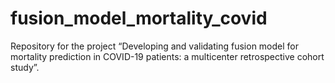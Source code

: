 # fusion_model_mortality_covid
Repository for the project “Developing and validating fusion model for mortality prediction in COVID-19 patients: a multicenter retrospective cohort study”.
